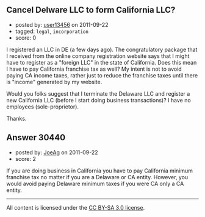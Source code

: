 ## Cancel Delware LLC to form California LLC?

- posted by: [user13456](https://stackexchange.com/users/-1/13456-user13456) on 2011-09-22
- tagged: `legal`, `incorporation`
- score: 0

I registered an LLC in DE (a few days ago). The congratulatory package that I received from the online company registration website says that I might have to register as a "foreign LLC" in the state of California. Does this mean I have to pay California franchise tax as well? My intent is not to avoid paying CA income taxes, rather just to reduce the franchise taxes until there is "income" generated by my website.

Would you folks suggest that I terminate the Delaware LLC and register a new California LLC (before I start doing business transactions)? I have no employees (sole-proprietor).

Thanks.



## Answer 30440

- posted by: [JoeAg](https://stackexchange.com/users/-1/13457-joeag) on 2011-09-22
- score: 2

If you are doing business in California you have to pay California minimum franchise tax no matter if you are a Delaware or CA entity.  However, you would avoid paying Delaware minimum taxes if you were CA only a CA entity.



---

All content is licensed under the [CC BY-SA 3.0 license](https://creativecommons.org/licenses/by-sa/3.0/).
